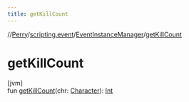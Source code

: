 ```yaml
---
title: getKillCount
---
```

//[Perry](../../../index.html)/[scripting.event](../index.html)/[EventInstanceManager](index.html)/[getKillCount](get-kill-count.html)



# getKillCount



[jvm]\
fun [getKillCount](get-kill-count.html)(chr: [Character](../../client/-character/index.html)): [Int](https://kotlinlang.org/api/latest/jvm/stdlib/kotlin/-int/index.html)




